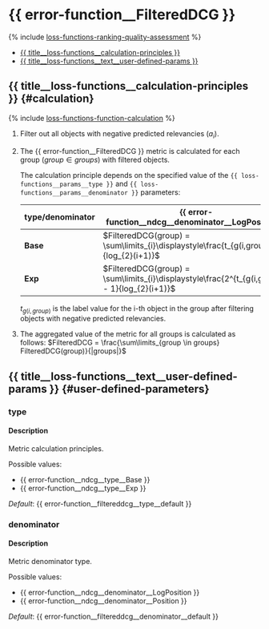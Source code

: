 # {{ error-function__FilteredDCG }}

{% include [loss-functions-ranking-quality-assessment](../_includes/work_src/reusage-common-phrases/ranking-quality-assessment.md) %}

- [{{ title__loss-functions__calculation-principles }}](#calculation)
- [{{ title__loss-functions__text__user-defined-params }}](#user-defined-parameters)

## {{ title__loss-functions__calculation-principles }} {#calculation}

{% include [loss-functions-function-calculation](../_includes/work_src/reusage-common-phrases/function-calculation.md) %}


1. Filter out all objects with negative predicted relevancies ($a_i$).

1. The {{ error-function__FilteredDCG }} metric is calculated for each group ($group \in groups$) with filtered objects.

   The calculation principle depends on the specified value of the `{{ loss-functions__params__type }}` and `{{ loss-functions__params__denominator }}` parameters:

   | type/denominator|{{ error-function__ndcg__denominator__LogPosition }}| {{ error-function__ndcg__denominator__Position }}|
   |-----------------|-----------------------------------------------------|-------------------------------------------------|
   | **Base** | $FilteredDCG(group) = \sum\limits_{i}\displaystyle\frac{t_{g(i,group)}}{log_{2}(i+1)}$| $FilteredDCG(group) = \sum\limits_{i}\displaystyle\frac{t_{g(i,group)}}{i}$|
   | **Exp**  | $FilteredDCG(group) = \sum\limits_{i}\displaystyle\frac{2^{t_{g(i,group)}} - 1}{log_{2}(i+1)}$| $FilteredDCG(group) = \sum\limits_{i}\displaystyle\frac{2^{t_{g(i,group)}} - 1}{i}$|

   $t_{g(i, group)}$ is the label value for the i-th object in the group after filtering objects with negative predicted relevancies.

1. The aggregated value of the metric for all groups is calculated as follows:
    $FilteredDCG = \frac{\sum\limits_{group \in groups}  FilteredDCG(group)}{|groups|}$


## {{ title__loss-functions__text__user-defined-params }} {#user-defined-parameters}

### type

#### Description

Metric calculation principles.

Possible values:
- {{ error-function__ndcg__type__Base }}
- {{ error-function__ndcg__type__Exp }}

_Default_: {{ error-function__filtereddcg__type__default }}


### denominator

#### Description

Metric denominator type.

Possible values:
- {{ error-function__ndcg__denominator__LogPosition }}
- {{ error-function__ndcg__denominator__Position }}

_Default_: {{ error-function__filtereddcg__denominator__default }}

